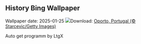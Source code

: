 ## History Bing Wallpaper
Wallpaper date: 2025-01-25
![](https://www.bing.com/th?id=OHR.PortoSunset_ES-ES3099666552_UHD.jpg&w=1000)Download: [Oporto, Portugal (© Starcevic/Getty Images)](https://www.bing.com/th?id=OHR.PortoSunset_ES-ES3099666552_UHD.jpg)

Auto get programm by LtgX
